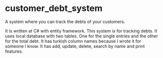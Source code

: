 # customer_debt_system
A system where you can track the debts of your customers.

It is written at C# with entity framework. This system is for tracking debts. 
It uses local database with two tables. One for the single entries and the other for the total debt.
It has turkish column names because I wrote it for someone I know.
It has add, update, delete, search by name and print features.

